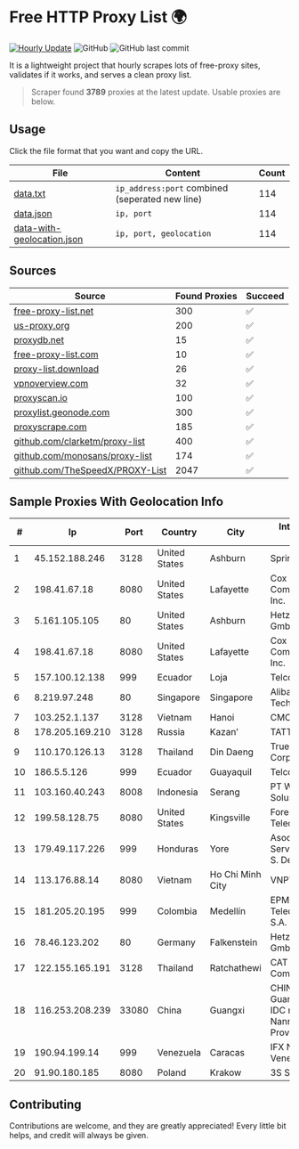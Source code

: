 
# Free HTTP Proxy List 🌍

[![Hourly Update](https://github.com/mertguvencli/http-proxy-list/actions/workflows/main.yml/badge.svg?branch=main)](https://github.com/mertguvencli/http-proxy-list/actions/workflows/main.yml)
![GitHub](https://img.shields.io/github/license/mertguvencli/http-proxy-list)
![GitHub last commit](https://img.shields.io/github/last-commit/mertguvencli/http-proxy-list)

It is a lightweight project that hourly scrapes lots of free-proxy sites, validates if it works, and serves a clean proxy list.


> Scraper found **3789** proxies at the latest update. Usable proxies are below.

## Usage

Click the file format that you want and copy the URL.


|File|Content|Count|
|----|-------|-----|
|[data.txt](https://raw.githubusercontent.com/mertguvencli/http-proxy-list/main/proxy-list/data.txt)|`ip_address:port` combined (seperated new line)|114|
|[data.json](https://raw.githubusercontent.com/mertguvencli/http-proxy-list/main/proxy-list/data.json)|`ip, port`|114|
|[data-with-geolocation.json](https://raw.githubusercontent.com/mertguvencli/http-proxy-list/main/proxy-list/data-with-geolocation.json)|`ip, port, geolocation`|114|

## Sources

|Source|Found Proxies|Succeed|
|------|-------------|-------|
|[free-proxy-list.net](https://free-proxy-list.net)|300|✅|
|[us-proxy.org](https://www.us-proxy.org)|200|✅|
|[proxydb.net](http://proxydb.net)|15|✅|
|[free-proxy-list.com](https://free-proxy-list.com/?page=&port=&type%5B%5D=http&type%5B%5D=https&up_time=0&search=Search)|10|✅|
|[proxy-list.download](https://www.proxy-list.download/HTTP)|26|✅|
|[vpnoverview.com](https://vpnoverview.com/privacy/anonymous-browsing/free-proxy-servers)|32|✅|
|[proxyscan.io](https://www.proxyscan.io)|100|✅|
|[proxylist.geonode.com](https://proxylist.geonode.com/api/proxy-list?limit=300&page=1&sort_by=lastChecked&sort_type=desc&protocols=http,https)|300|✅|
|[proxyscrape.com](https://api.proxyscrape.com/v2/?request=displayproxies&protocol=http&timeout=10000&country=all&ssl=all&anonymity=all)|185|✅|
|[github.com/clarketm/proxy-list](https://raw.githubusercontent.com/clarketm/proxy-list/master/proxy-list-raw.txt)|400|✅|
|[github.com/monosans/proxy-list](https://raw.githubusercontent.com/monosans/proxy-list/main/proxies/http.txt)|174|✅|
|[github.com/TheSpeedX/PROXY-List](https://raw.githubusercontent.com/TheSpeedX/PROXY-List/master/http.txt)|2047|✅|


## Sample Proxies With Geolocation Info

|#|Ip|Port|Country|City|Internet Service Provider|
|-|--|----|-------|----|-------------------------|
|1|45.152.188.246|3128|United States|Ashburn|Sprint|
|2|198.41.67.18|8080|United States|Lafayette|Cox Communications Inc.|
|3|5.161.105.105|80|United States|Ashburn|Hetzner Online GmbH|
|4|198.41.67.18|8080|United States|Lafayette|Cox Communications Inc.|
|5|157.100.12.138|999|Ecuador|Loja|Telconet S.A|
|6|8.219.97.248|80|Singapore|Singapore|Alibaba (US) Technology Co., Ltd.|
|7|103.252.1.137|3128|Vietnam|Hanoi|CMCMIENBAC|
|8|178.205.169.210|3128|Russia|Kazan’|TATTELECOM|
|9|110.170.126.13|3128|Thailand|Din Daeng|True Internet Corporation CO. Ltd.|
|10|186.5.5.126|999|Ecuador|Guayaquil|Telconet S.A|
|11|103.160.40.243|8008|Indonesia|Serang|PT Wistel Teknologi Solusi|
|12|199.58.128.75|8080|United States|Kingsville|Foremost Telecommunications|
|13|179.49.117.226|999|Honduras|Yore|Asociacion De Servicio De Internet S. De RL.|
|14|113.176.88.14|8080|Vietnam|Ho Chi Minh City|VNPT|
|15|181.205.20.195|999|Colombia|Medellín|EPM Telecomunicaciones S.A. E.S.P.|
|16|78.46.123.202|80|Germany|Falkenstein|Hetzner Online GmbH|
|17|122.155.165.191|3128|Thailand|Ratchathewi|CAT Telecom Public Company Limited|
|18|116.253.208.239|33080|China|Guangxi|CHINATELECOM Guangxi Nanning IDC networkdescr: Nanning, Guangxi Province, P.R.|
|19|190.94.199.14|999|Venezuela|Caracas|IFX Networks Venezuela C.A.|
|20|91.90.180.185|8080|Poland|Krakow|3S S.A. LIR|



## Contributing

Contributions are welcome, and they are greatly appreciated! Every
little bit helps, and credit will always be given.

